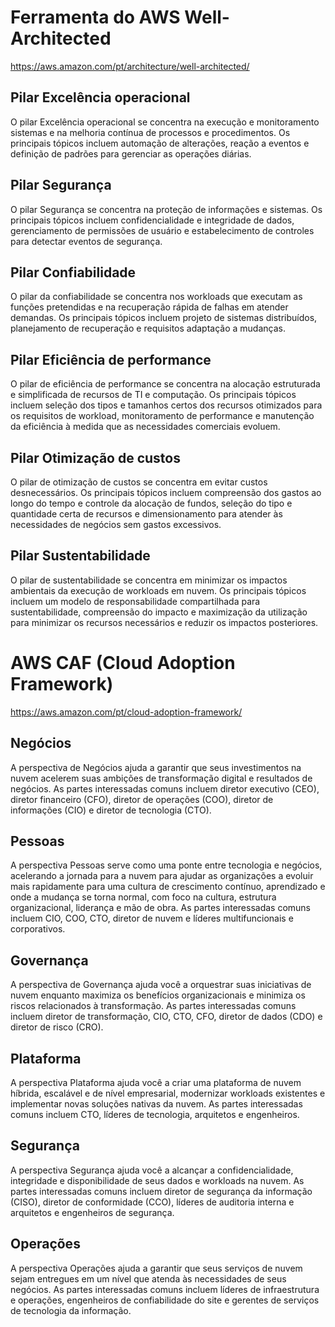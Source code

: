 
# Ferramenta do AWS Well-Architected
<https://aws.amazon.com/pt/architecture/well-architected/>

## Pilar Excelência operacional
O pilar Excelência operacional se concentra na execução e monitoramento sistemas e na melhoria contínua de processos e procedimentos. Os principais tópicos incluem automação de alterações, reação a eventos e definição de padrões para gerenciar as operações diárias.

## Pilar Segurança
O pilar Segurança se concentra na proteção de informações e sistemas. Os principais tópicos incluem confidencialidade e integridade de dados, gerenciamento de permissões de usuário e estabelecimento de controles para detectar eventos de segurança.

## Pilar Confiabilidade
O pilar da confiabilidade se concentra nos workloads que executam as funções pretendidas e na recuperação rápida de falhas em atender demandas. Os principais tópicos incluem projeto de sistemas distribuídos, planejamento de recuperação e requisitos adaptação a mudanças.

## Pilar Eficiência de performance
O pilar de eficiência de performance se concentra na alocação estruturada e simplificada de recursos de TI e computação. Os principais tópicos incluem seleção dos tipos e tamanhos certos dos recursos otimizados para os requisitos de workload, monitoramento de performance e manutenção da eficiência à medida que as necessidades comerciais evoluem.

## Pilar Otimização de custos
O pilar de otimização de custos se concentra em evitar custos desnecessários. Os principais tópicos incluem compreensão dos gastos ao longo do tempo e controle da alocação de fundos, seleção do tipo e quantidade certa de recursos e dimensionamento para atender às necessidades de negócios sem gastos excessivos.

## Pilar Sustentabilidade
O pilar de sustentabilidade se concentra em minimizar os impactos ambientais da execução de workloads em nuvem. Os principais tópicos incluem um modelo de responsabilidade compartilhada para sustentabilidade, compreensão do impacto e maximização da utilização para minimizar os recursos necessários e reduzir os impactos posteriores. 



# AWS CAF (Cloud Adoption Framework)
<https://aws.amazon.com/pt/cloud-adoption-framework/>

## Negócios

A perspectiva de Negócios ajuda a garantir que seus investimentos na nuvem acelerem suas ambições de transformação digital e resultados de negócios. As partes interessadas comuns incluem diretor executivo (CEO), diretor financeiro (CFO), diretor de operações (COO), diretor de informações (CIO) e diretor de tecnologia (CTO).

## Pessoas

A perspectiva Pessoas serve como uma ponte entre tecnologia e negócios, acelerando a jornada para a nuvem para ajudar as organizações a evoluir mais rapidamente para uma cultura de crescimento contínuo, aprendizado e onde a mudança se torna normal, com foco na cultura, estrutura organizacional, liderança e mão de obra. As partes interessadas comuns incluem CIO, COO, CTO, diretor de nuvem e líderes multifuncionais e corporativos.

## Governança

A perspectiva de Governança ajuda você a orquestrar suas iniciativas de nuvem enquanto maximiza os benefícios organizacionais e minimiza os riscos relacionados à transformação. As partes interessadas comuns incluem diretor de transformação, CIO, CTO, CFO, diretor de dados (CDO) e diretor de risco (CRO).

## Plataforma

A perspectiva Plataforma ajuda você a criar uma plataforma de nuvem híbrida, escalável e de nível empresarial, modernizar workloads existentes e implementar novas soluções nativas da nuvem. As partes interessadas comuns incluem CTO, líderes de tecnologia, arquitetos e engenheiros.

## Segurança

A perspectiva Segurança ajuda você a alcançar a confidencialidade, integridade e disponibilidade de seus dados e workloads na nuvem. As partes interessadas comuns incluem diretor de segurança da informação (CISO), diretor de conformidade (CCO), líderes de auditoria interna e arquitetos e engenheiros de segurança.

## Operações

A perspectiva Operações ajuda a garantir que seus serviços de nuvem sejam entregues em um nível que atenda às necessidades de seus negócios. As partes interessadas comuns incluem líderes de infraestrutura e operações, engenheiros de confiabilidade do site e gerentes de serviços de tecnologia da informação.